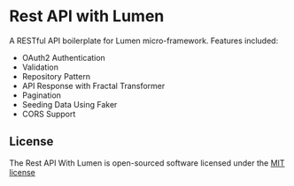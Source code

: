 # Rest API with Lumen

A RESTful API boilerplate for Lumen micro-framework. Features included:

- OAuth2 Authentication
- Validation
- Repository Pattern
- API Response with Fractal Transformer
- Pagination
- Seeding Data Using Faker
- CORS Support

## License

The Rest API With Lumen is open-sourced software licensed under the [MIT license](http://opensource.org/licenses/MIT)
